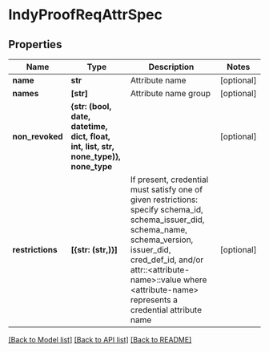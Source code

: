 # IndyProofReqAttrSpec


## Properties
Name | Type | Description | Notes
------------ | ------------- | ------------- | -------------
**name** | **str** | Attribute name | [optional] 
**names** | **[str]** | Attribute name group | [optional] 
**non_revoked** | **{str: (bool, date, datetime, dict, float, int, list, str, none_type)}, none_type** |  | [optional] 
**restrictions** | **[{str: (str,)}]** | If present, credential must satisfy one of given restrictions: specify schema_id, schema_issuer_did, schema_name, schema_version, issuer_did, cred_def_id, and/or attr::&lt;attribute-name&gt;::value where &lt;attribute-name&gt; represents a credential attribute name | [optional] 

[[Back to Model list]](../README.md#documentation-for-models) [[Back to API list]](../README.md#documentation-for-api-endpoints) [[Back to README]](../README.md)


